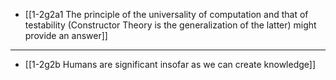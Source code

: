 - [[1-2g2a1 The principle of the universality of computation and that of testability (Constructor Theory is the generalization of the latter) might provide an answer]]
---
- [[1-2g2b Humans are significant insofar as we can create knowledge]]
